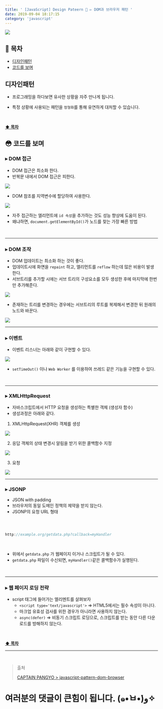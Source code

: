 ```yaml
---
title: ' [JavaScript] Design Pateern 💠 ▻ DOM과 브라우저 패턴 '
date: 2019-09-04 18:17:15
category: 'javascript'
---
```


![](../../../assets/javascript/design-pattern/3/javascript.design.pattern.logo.jpeg)

## **💎 목차**
  * [디자인패턴](#-디자인패턴)
  * [코드를 보며](#-코드를-보며)

## **디자인패턴**

- 프로그래밍을 하다보면 유사한 상황을 자주 만나게 됩니다.

- 특정 상황에 사용되는 패턴을 `정형화`를 통해 유연하게 대처할 수 있습니다.

<br />

**[⬆ 목차](#-목차)**

## **😳 코드를 보며**

### ▸ DOM 접근
*   DOM 접근은 최소화 한다.
*   반복문 내에서 DOM 접근은 피한다.

![](../../../assets/javascript/design-pattern/3/javascript.design.pattern.1.png)
<br />

*   DOM 참조를 지역변수에 할당하여 사용한다.

![](../../../assets/javascript/design-pattern/3/javascript.design.pattern.2.png)
<br />

*   자주 접근하는 엘리먼트에 `id 속성`을 추가하는 것도 성능 향상에 도움이 된다.
*   왜냐하면, `document.getElementById()`가 노드를 찾는 가장 빠른 방법

<br />

---

### ▸ DOM 조작
*   DOM 업데이트는 최소화 하는 것이 좋다.
*   업데이트시에 화면을 `repaint` 하고, 엘리먼트를 `reflow` 하는데 많은 비용이 발생한다.
*   서브트리를 추가할 시에는 서브 트리의 구성요소를 모두 생성한 후에 마지막에 한번만 추가해준다.

![](../../../assets/javascript/design-pattern/3/javascript.design.pattern.3.png)
<br />

*   존재하는 트리를 변경하는 경우에는 서브트리의 루트를 복제해서 변경한 뒤 원래의 노드와 바꾼다.

![](../../../assets/javascript/design-pattern/3/javascript.design.pattern.4.png)
<br />

---

### ▸ 이벤트
*   이벤트 리스너는 아래와 같이 구현할 수 있다.

![](../../../assets/javascript/design-pattern/3/javascript.design.pattern.5.png)
<br />

* `setTimeOut()` 이나 `Web Worker` 를 이용하여 쓰레드 같은 기능을 구현할 수 있다.

<br />

---

### ▸ XMLHttpRequest
*   자바스크립트에서 HTTP 요청을 생성하는 특별한 객체 (생성자 함수)
*   생성과정은 아래와 같다.

1. XMLHttpRequest(XHR) 객체를 생성

![](../../../assets/javascript/design-pattern/3/javascript.design.pattern.6.png)
<br />

2. 응답 객체의 상태 변경시 알림을 받기 위한 콜백함수 지정

![](../../../assets/javascript/design-pattern/3/javascript.design.pattern.7.png)
<br />

3. 요청

![](../../../assets/javascript/design-pattern/3/javascript.design.pattern.8.png)
<br />

---

### ▸ JSONP
*   JSON with padding
*   브라우저의 동일 도메인 정책의 제약을 받지 않는다.
*   JSONP의 요청 URL 형태

<br />

```js

http://example.org/getdata.php?callback=myHandler

```

<br />

*   위에서 `getdata.php` 가 웹페이지 이거나 스크립트가 될 수 있다.
*   `getdata.php` 파일이 수신되면, `myHandler()`같은 콜백함수가 실행된다.

<br />

---

### ▸ 웹 페이지 로딩 전략
*   script 태그에 들어가는 엘리멘트를 살펴보자
    *   `<script type='text/javascript'>` => HTML5에서는 필수 속성이 아니다.
    *   마크업 유효성 검사를 위한 경우가 아니라면 사용하지 않는다.
    *   `async(defer)` => 비동기 스크립트 로딩으로, 스크립트를 받는 동안 다른 다운로드를 방해하지 않는다.

<br />

**[⬆ 목차](#-목차)**

---

<br />

> 출처
>
> <a href="https://joshua1988.github.io/web-development/javascript/javascript-pattern-dom-browser/" target="_blank">CAPTAIN PANGYO > javascript-pattern-dom-browser</a>

# 여러분의 댓글이 큰힘이 됩니다. (๑•̀ㅂ•́)و✧
